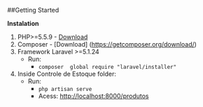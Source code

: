 ##Getting Started

**Instalation**

1. PHP>=5.5.9 - [Download](https://secure.php.net/downloads.php)
2. Composer - [Download] (https://getcomposer.org/download/)
3. Framework Laravel >=5.1.24 
	* Run:
		- `composer  global require "laravel/installer"`
4. Inside Controle de Estoque folder:
	* Run:
		- `php artisan serve`
		- Acess: [http://localhost:8000/produtos](http://localhost:8000/produtos) 
	


